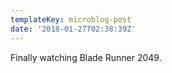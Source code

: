 ```yaml
---
templateKey: microblog-post
date: '2018-01-27T02:38:39Z'
---
```


Finally watching Blade Runner 2049.

